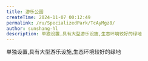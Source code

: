 ```yaml
---
title: 游乐公园
createTime: 2024-11-07 00:12:49
permalink: /ru/SpecializedPark/TcAyMgz8/
author: sunshang-hl
description: 单独设置,具有大型游乐设施,生态环境较好的绿地
---
```


单独设置,具有大型游乐设施,生态环境较好的绿地